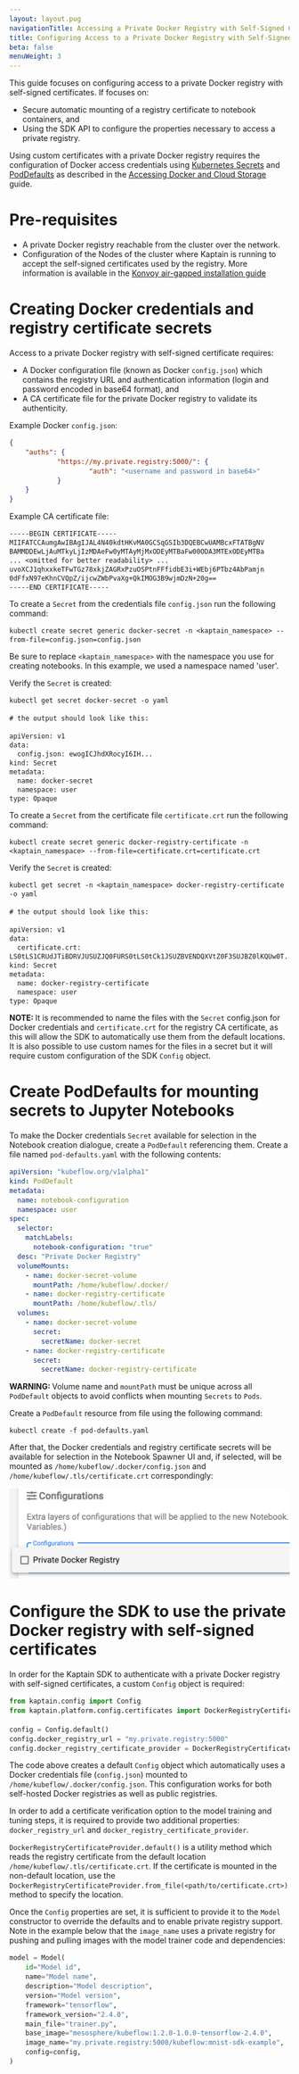```yaml
---
layout: layout.pug
navigationTitle: Accessing a Private Docker Registry with Self-Signed Certificates
title: Configuring Access to a Private Docker Registry with Self-Signed Certificates
beta: false
menuWeight: 3
---
```


This guide focuses on configuring access to a private Docker registry with self-signed certificates.
If focuses on:

* Secure automatic mounting of a registry certificate to notebook containers, and
* Using the SDK API to configure the properties necessary to access a private registry.

Using custom certificates with a private Docker registry requires the configuration of Docker access credentials
using [Kubernetes Secrets](https://kubernetes.io/docs/concepts/configuration/secret/) and
[PodDefaults](https://www.kubeflow.org/docs/components/notebooks/setup/) as described in the
[Accessing Docker and Cloud Storage][credentials] guide.

# Pre-requisites

- A private Docker registry reachable from the cluster over the network.
- Configuration of the Nodes of the cluster where Kaptain is running to accept the self-signed certificates used by the
  registry. More information is available in the [Konvoy air-gapped installation guide][konvoy_airgapped_guide]

# Creating Docker credentials and registry certificate secrets

Access to a private Docker registry with self-signed certificate requires:

* A Docker configuration file (known as Docker `config.json`) which contains the registry URL
and authentication information (login and password encoded in base64 format), and
* A CA certificate file for the private Docker registry to validate its authenticity.

Example Docker `config.json`:

```json
{
    "auths": {
            "https://my.private.registry:5000/": {
                    "auth": "<username and password in base64>"
            }
    }
}
```

Example CA certificate file:

```text
-----BEGIN CERTIFICATE-----
MIIFATCCAumgAwIBAgIJAL4N40kdtHKvMA0GCSqGSIb3DQEBCwUAMBcxFTATBgNV
BAMMDDEwLjAuMTkyLjIzMDAeFw0yMTAyMjMxODEyMTBaFw00ODA3MTExODEyMTBa
... <omitted for better readability> ...
uvoXCJ1qhxxkeTFwTGz78xkjZAGRxPzuOSPtnFFfidbE3i+WEbj6PTbz4AbPamjn
0dFfxN97eKhnCVQpZ/ijcwZWbPvaXg+QkIMOG3B9wjmDzN+20g==
-----END CERTIFICATE-----
```

To create a `Secret` from the credentials file `config.json` run the
following command:

    kubectl create secret generic docker-secret -n <kaptain_namespace> --from-file=config.json=config.json

Be sure to replace `<kaptain_namespace>` with the namespace you use for creating notebooks.
In this example, we used a namespace named 'user'.

Verify the `Secret` is created:

```shell
kubectl get secret docker-secret -o yaml

# the output should look like this:

apiVersion: v1
data:
  config.json: ewogICJhdXRocyI6IH...
kind: Secret
metadata:
  name: docker-secret
  namespace: user
type: Opaque
```

To create a `Secret` from the certificate file `certificate.crt` run the
following command:

```shell
kubectl create secret generic docker-registry-certificate -n <kaptain_namespace> --from-file=certificate.crt=certificate.crt
```

Verify the `Secret` is created:

```shell
kubectl get secret -n <kaptain_namespace> docker-registry-certificate -o yaml

# the output should look like this:

apiVersion: v1
data:
  certificate.crt: LS0tLS1CRUdJTiBDRVJUSUZJQ0FURS0tLS0tCk1JSUZBVENDQXVtZ0F3SUJBZ0lKQUw0T...
kind: Secret
metadata:
  name: docker-registry-certificate
  namespace: user
type: Opaque
```

<p class="message--note">
<strong>NOTE: </strong>
It is recommended to name the files with the <code>Secret</code> config.json for
Docker credentials and <code>certificate.crt</code> for the registry CA certificate,
as this will allow the SDK to automatically use them from the default locations.
It is also possible to use custom names for the files in a secret but it will
require custom configuration of the SDK <code>Config</code> object.
</p>

# Create PodDefaults for mounting secrets to Jupyter Notebooks

To make the Docker credentials `Secret` available for selection in the Notebook
creation dialogue, create a `PodDefault` referencing them. Create
a file named `pod-defaults.yaml` with the following contents:

```yaml
apiVersion: "kubeflow.org/v1alpha1"
kind: PodDefault
metadata:
  name: notebook-configuration
  namespace: user
spec:
  selector:
    matchLabels:
      notebook-configuration: "true"
  desc: "Private Docker Registry"
  volumeMounts:
    - name: docker-secret-volume
      mountPath: /home/kubeflow/.docker/
    - name: docker-registry-certificate
      mountPath: /home/kubeflow/.tls/
  volumes:
    - name: docker-secret-volume
      secret:
        secretName: docker-secret
    - name: docker-registry-certificate
      secret:
        secretName: docker-registry-certificate
```

<p class="message--warning">
<strong>WARNING: </strong>
Volume name and <code>mountPath</code> must be unique across all <code>PodDefault</code> objects to avoid conflicts when
mounting <code>Secrets</code> to <code>Pods</code>.
</p>

Create a `PodDefault` resource from file using the following command:

```shell
kubectl create -f pod-defaults.yaml
```

After that, the Docker credentials and registry certificate secrets
will be available for selection in the Notebook Spawner UI and, if
selected, will be mounted as `/home/kubeflow/.docker/config.json` and
`/home/kubeflow/.tls/certificate.crt` correspondingly:

![image](img/private_docker_registry.png)

# Configure the SDK to use the private Docker registry with self-signed certificates

In order for the Kaptain SDK to authenticate with a private Docker
registry with self-signed certificates, a custom `Config` object is required:

```python
from kaptain.config import Config
from kaptain.platform.config.certificates import DockerRegistryCertificateProvider

config = Config.default()
config.docker_registry_url = "my.private.registry:5000"
config.docker_registry_certificate_provider = DockerRegistryCertificateProvider.default()
```

The code above creates a default `Config` object which automatically
uses a Docker credentials file (`config.json`) mounted to
`/home/kubeflow/.docker/config.json`. This configuration works for both self-hosted Docker registries
as well as public registries.

In order to add a certificate verification option to the model training
and tuning steps, it is required to provide two additional properties:
`docker_registry_url` and `docker_registry_certificate_provider`.

`DockerRegistryCertificateProvider.default()` is a utility method which
reads the registry certificate from the default location
`/home/kubeflow/.tls/certificate.crt`. If the certificate is
mounted in the non-default location, use the
`DockerRegistryCertificateProvider.from_file(<path/to/certificate.crt>)`
method to specify the location.

Once the `Config` properties are set, it is sufficient to provide it to
the `Model` constructor to override the defaults and to enable private
registry support. Note in the example below that the `image_name` uses a private registry for
pushing and pulling images with the model trainer code and dependencies:

```python
model = Model(
    id="Model id",
    name="Model name",
    description="Model description",
    version="Model version",
    framework="tensorflow",
    framework_version="2.4.0",
    main_file="trainer.py",
    base_image="mesosphere/kubeflow:1.2.0-1.0.0-tensorflow-2.4.0",
    image_name="my.private.registry:5000/kubeflow:mnist-sdk-example",
    config=config,
)
```
[credentials]: ../credentials/
[konvoy_airgapped_guide]: /dkp/konvoy/latest/choose_infrastructure/aws/air-gapped/
